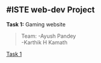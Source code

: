 #ISTE web-dev Project
---
**Task 1:** Gaming website  

>Team: -Ayush Pandey   
     </t>  -Karthik H Kamath 
       
[Task 1](https://karthikhkamath.github.io/WebDevProject/)

